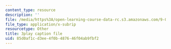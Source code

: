 ```yaml
---
content_type: resource
description: ''
file: /media/https%3A/open-learning-course-data-rc.s3.amazonaws.com/9-00sc-introduction-to-psychology-fall-2011/85d0af1cd3ee4f0b487646f04ab9fbf2_bihrpOS0qtY.srt
file_type: application/x-subrip
resourcetype: Other
title: 3play caption file
uid: 85d0af1c-d3ee-4f0b-4876-46f04ab9fbf2
---
```

